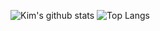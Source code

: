 ![Kim's github stats](https://github-readme-stats.vercel.app/api?username=gluehosp1837&show_icons=true&theme=tokyonight)
![Top Langs](https://github-readme-stats.vercel.app/api/top-langs/?username=gluehosp1837&layout=compact&hide=csharp)
